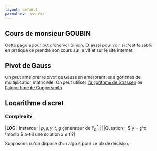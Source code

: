 ```yaml
---
layout: default
permalink: /cours/
---
```


## Cours de monsieur GOUBIN

Cette page a pour but d'énerver
[Simon](https://fr.linkedin.com/in/simon-masson-74837889). Et aussi pour voir si c'est
faisable en pratique de prendre son cours sur le vif et sur le site
internet.

## Pivot de Gauss

On peut améliorer le pivot de Gauss en améliorant les algoritmes de
multiplication matricielle. On peut utiliser [l'algorithme de
Strassen](https://fr.wikipedia.org/wiki/Algorithme_de_Strassen) ou
[l'algorithme de
Coppersmith](https://en.wikipedia.org/wiki/Coppersmith%E2%80%93Winograd_algorithm).

## Logarithme discret

### Complexité

|**LOG** | Instance :| $p,g,y,t$, $g$ générateur de $\mathbb{F}_p^*$.|
||Question :| $ y = g^x \mod p $ a-t-il une solution $x\leq t$ ?|

Supposons qu'on dispose d'un algo $\mathfrak A$ pour ce pb de décision. 
